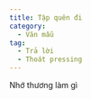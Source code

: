 ```yaml
---
title: Tập quên đi
category:
  - Văn mẫu
tag:
  - Trả lời
  - Thoát pressing
---
```

Nhớ thương làm gì

